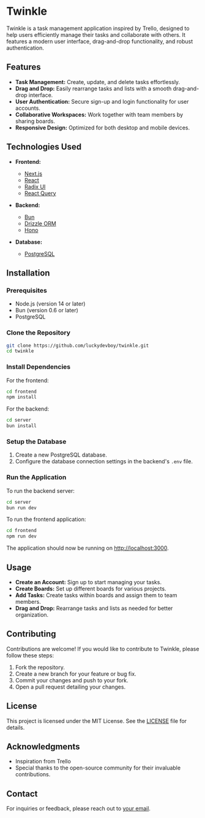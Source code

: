 # Twinkle

Twinkle is a task management application inspired by Trello, designed to help users efficiently manage their tasks and collaborate with others. It features a modern user interface, drag-and-drop functionality, and robust authentication.

## Features

- **Task Management:** Create, update, and delete tasks effortlessly.
- **Drag and Drop:** Easily rearrange tasks and lists with a smooth drag-and-drop interface.
- **User Authentication:** Secure sign-up and login functionality for user accounts.
- **Collaborative Workspaces:** Work together with team members by sharing boards.
- **Responsive Design:** Optimized for both desktop and mobile devices.

## Technologies Used

- **Frontend:**
   - [Next.js](https://nextjs.org/)
   - [React](https://reactjs.org/)
   - [Radix UI](https://www.radix-ui.com/)
   - [React Query](https://react-query.tanstack.com/)

- **Backend:**
   - [Bun](https://bun.sh/)
   - [Drizzle ORM](https://orm.drizzle.team/)
   - [Hono](https://hono.dev/)

- **Database:**
   - [PostgreSQL](https://www.postgresql.org/)

## Installation

### Prerequisites

- Node.js (version 14 or later)
- Bun (version 0.6 or later)
- PostgreSQL

### Clone the Repository

```bash
git clone https://github.com/luckydevboy/twinkle.git
cd twinkle
```

### Install Dependencies

For the frontend:

```bash
cd frontend
npm install
```

For the backend:

```bash
cd server
bun install
```

### Setup the Database

1. Create a new PostgreSQL database.
2. Configure the database connection settings in the backend's `.env` file.

### Run the Application

To run the backend server:

```bash
cd server
bun run dev
```

To run the frontend application:

```bash
cd frontend
npm run dev
```

The application should now be running on [http://localhost:3000](http://localhost:3000).

## Usage

- **Create an Account:** Sign up to start managing your tasks.
- **Create Boards:** Set up different boards for various projects.
- **Add Tasks:** Create tasks within boards and assign them to team members.
- **Drag and Drop:** Rearrange tasks and lists as needed for better organization.

## Contributing

Contributions are welcome! If you would like to contribute to Twinkle, please follow these steps:

1. Fork the repository.
2. Create a new branch for your feature or bug fix.
3. Commit your changes and push to your fork.
4. Open a pull request detailing your changes.

## License

This project is licensed under the MIT License. See the [LICENSE](LICENSE) file for details.

## Acknowledgments

- Inspiration from Trello
- Special thanks to the open-source community for their invaluable contributions.

## Contact

For inquiries or feedback, please reach out to [your email](mailto:your-email@example.com).
